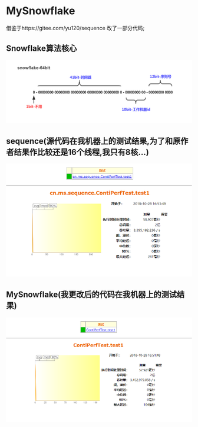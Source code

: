 # MySnowflake
借鉴于https://gitee.com/yu120/sequence 改了一部分代码;
## Snowflake算法核心
![image](https://github.com/HideOnGlobe/MySnowflake/blob/master/images/snowflake-64bit.jpg)
## sequence(源代码在我机器上的测试结果,为了和原作者结果作比较还是16个线程,我只有8核...)
![image](https://github.com/HideOnGlobe/MySnowflake/blob/master/images/sequence.PNG)
## MySnowflake(我更改后的代码在我机器上的测试结果)
![image](https://github.com/HideOnGlobe/MySnowflake/blob/master/images/MySnowflake.PNG)
